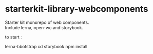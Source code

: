 # starterkit-library-webcomponents

Starter kit monorepo of web components.   
Include lerna, open-wc and storybook.

to start :

lerna-bbotstrap
cd storybook
    npm install